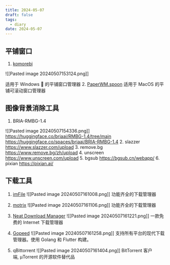 ```yaml
---
title: 2024-05-07
draft: false
tags:
  - diary
date: 2024-05-07
---
```

## 平铺窗口
1. [komorebi](https://github.com/LGUG2Z/komorebi)

![[Pasted image 20240507153124.png]]

适用于 Windows 🍉 的平铺窗口管理器
2. [PaperWM.spoon](https://github.com/mogenson/PaperWM.spoon)
适用于 MacOS 的平铺可滚动窗口管理器
## 图像背景消除工具

1. BRIA-RMBG-1.4

![[Pasted image 20240507154336.png]]
https://huggingface.co/briaai/RMBG-1.4/tree/main
https://huggingface.co/spaces/briaai/BRIA-RMBG-1.4
2. slazzer
https://www.slazzer.com/upload
3. remove.bg
https://www.remove.bg/zh/upload
4. unscreen
https://www.unscreen.com/upload
5. bgsub
https://bgsub.cn/webapp/
6. pixian
https://pixian.ai/

## 下载工具

1. [imFile](https://github.com/imfile-io/imfile-desktop/)
![[Pasted image 20240507161008.png]]
功能齐全的下载管理器

2. [motrix](https://github.com/agalwood/Motrix)
![[Pasted image 20240507161106.png]]
功能齐全的下载管理器
4. [Neat Download Manager](https://www.neatdownloadmanager.com/index.php/en/)
![[Pasted image 20240507161221.png]]
一款免费的 Internet 下载管理器
1. [Gopeed](https://github.com/GopeedLab/gopeed)
![[Pasted image 20240507161258.png]]
支持所有平台的现代下载管理器。使用 Golang 和 Flutter 构建。
3. qBittorrent
![[Pasted image 20240507161404.png]]
BitTorrent 客户端, μTorrent 的开源软件替代品